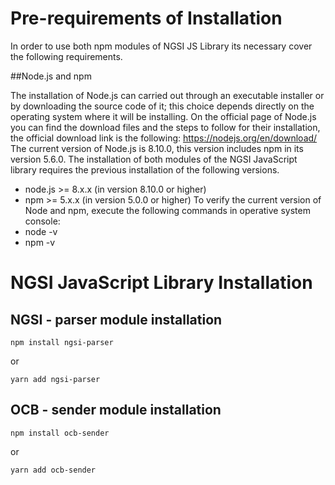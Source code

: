 # Pre-requirements of Installation

In order to use both npm modules of NGSI JS Library its necessary cover the following requirements.

##Node.js and npm

The installation of Node.js can carried out through an executable installer or by downloading the source code of it; this choice depends directly on the operating system where it will be installing. On the official page of Node.js you can find the download files and the steps to follow for their installation, the official download link is the following: https://nodejs.org/en/download/
The current version of Node.js is 8.10.0, this version includes npm in its version 5.6.0.
The installation of both modules of the NGSI JavaScript library requires the previous installation of the following versions.
- node.js >= 8.x.x (in version 8.10.0 or higher)
- npm >= 5.x.x (in version 5.0.0 or higher)
To verify the current version of Node and npm, execute the following commands in operative system console:
- node -v
- npm -v

# NGSI JavaScript Library Installation

## NGSI - parser module installation

    npm install ngsi-parser 
    
   or
   
    yarn add ngsi-parser

## OCB - sender module installation

    npm install ocb-sender
    
   or
   
    yarn add ocb-sender